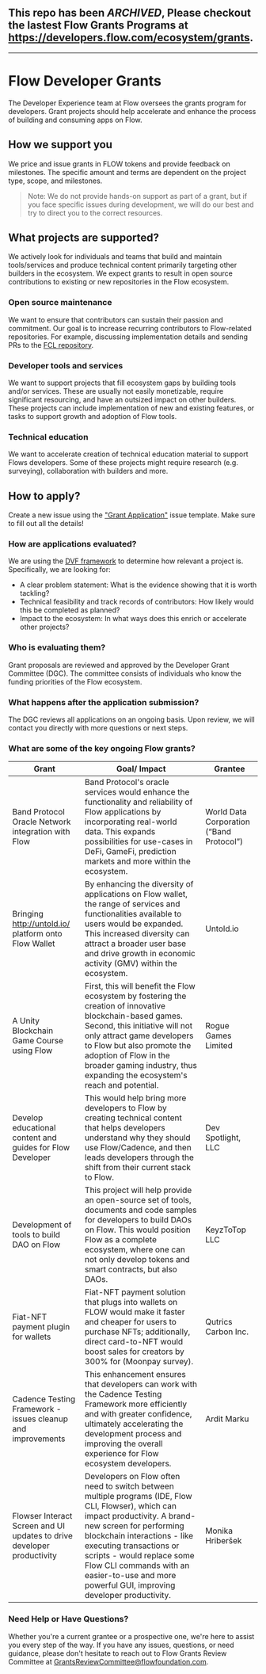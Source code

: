 ## This repo has been _ARCHIVED_, Please checkout the lastest Flow Grants Programs at <https://developers.flow.com/ecosystem/grants>.

----

# Flow Developer Grants

The Developer Experience team at Flow oversees the grants program for developers. Grant projects should help accelerate and enhance the process of building and consuming apps on Flow.

## How we support you

We price and issue grants in FLOW tokens and provide feedback on milestones. The specific amount and terms are dependent on the project type, scope, and milestones.

> Note: We do not provide hands-on support as part of a grant, but if you face specific issues during development, we will do our best and try to direct you to the correct resources.

## What projects are supported?

We actively look for individuals and teams that build and maintain tools/services and produce technical content primarily targeting other builders in the ecosystem. We expect grants to result in open source contributions to existing or new repositories in the Flow ecosystem.

### Open source maintenance

We want to ensure that contributors can sustain their passion and commitment. Our goal is to increase recurring contributors to Flow-related repositories. For example, discussing implementation details and sending PRs to the [FCL repository](https://github.com/onflow/fcl-js).

### Developer tools and services

We want to support projects that fill ecosystem gaps by building tools and/or services. These are usually not easily monetizable, require significant resourcing, and have an outsized impact on other builders. These projects can include implementation of new and existing features, or tasks to support growth and adoption of Flow tools.

### Technical education

We want to accelerate creation of technical education material to support Flows developers. Some of these projects might require research (e.g. surveying), collaboration with builders and more.

## How to apply?

Create a new issue using the ["Grant Application"](https://github.com/onflow/developer-grants/issues/new?assignees=alxflw&labels=in+review&template=grant-application.md&title=) issue template. Make sure to fill out all the details!

### How are applications evaluated?

We are using the [DVF framework](https://tryble.atlassian.net/wiki/spaces/prioritizr/pages/254738466/Design+Thinking+Desirability+Viability+and+Feasibility+DVF) to determine how relevant a project is. Specifically, we are looking for:

- A clear problem statement: What is the evidence showing that it is worth tackling?
- Technical feasibility and track records of contributors: How likely would this be completed as planned?
- Impact to the ecosystem: In what ways does this enrich or accelerate other projects?

### Who is evaluating them?

Grant proposals are reviewed and approved by the Developer Grant Committee (DGC). The committee consists of individuals who know the funding priorities of the Flow ecosystem.

### What happens after the application submission?

The DGC reviews all applications on an ongoing basis. Upon review, we will contact you directly with more questions or next steps.

### What are some of the key ongoing Flow grants?

| Grant | Goal/ Impact | Grantee |
| --- | --- | --- |
| Band Protocol Oracle Network integration with Flow | Band Protocol's oracle services would enhance the functionality and reliability of Flow applications by incorporating real-world data. This expands possibilities for use-cases in DeFi, GameFi, prediction markets and more within the ecosystem. | World Data Corporation (“Band Protocol”) |
| Bringing http://untold.io/ platform onto Flow Wallet | By enhancing the diversity of applications on Flow wallet, the range of services and functionalities available to users would be expanded. This increased diversity can attract a broader user base and drive growth in economic activity (GMV) within the ecosystem. | Untold.io |
| A Unity Blockchain Game Course using Flow | First, this will benefit the Flow ecosystem by fostering the creation of innovative blockchain-based games. Second, this initiative will not only attract game developers to Flow but also promote the adoption of Flow in the broader gaming industry, thus expanding the ecosystem's reach and potential. | Rogue Games Limited |
| Develop educational content and guides for Flow Developer | This would help bring more developers to Flow by creating technical content that helps developers understand why they should use Flow/Cadence, and then leads developers through the shift from their current stack to Flow. | Dev Spotlight, LLC |
| Development of tools to build DAO on Flow | This project will help provide an open-source set of tools, documents and code samples for developers to build DAOs on Flow. This would position Flow as a complete ecosystem, where one can not only develop tokens and smart contracts, but also DAOs. | KeyzToTop LLC |
| Fiat-NFT payment plugin for wallets | Fiat-NFT payment solution that plugs into wallets on FLOW would make it faster and cheaper for users to purchase NFTs; additionally, direct card-to-NFT would boost sales for creators by 300% for (Moonpay survey). | Qutrics Carbon Inc. |
| Cadence Testing Framework - issues cleanup and improvements | This enhancement ensures that developers can work with the Cadence Testing Framework more efficiently and with greater confidence, ultimately accelerating the development process and improving the overall experience for Flow ecosystem developers. | Ardit Marku |
| Flowser Interact Screen and UI updates to drive developer productivity | Developers on Flow often need to switch between multiple programs (IDE, Flow CLI, Flowser), which can impact productivity. A brand-new screen for performing blockchain interactions - like executing transactions or scripts - would replace some Flow CLI commands with an easier-to-use and more powerful GUI, improving developer productivity. | Monika Hriberšek |

### Need Help or Have Questions?

Whether you're a current grantee or a prospective one, we're here to assist you every step of the way. If you have any issues, questions, or need guidance, please don't hesitate to reach out to Flow Grants Review Committee at GrantsReviewCommittee@flowfoundation.com.
